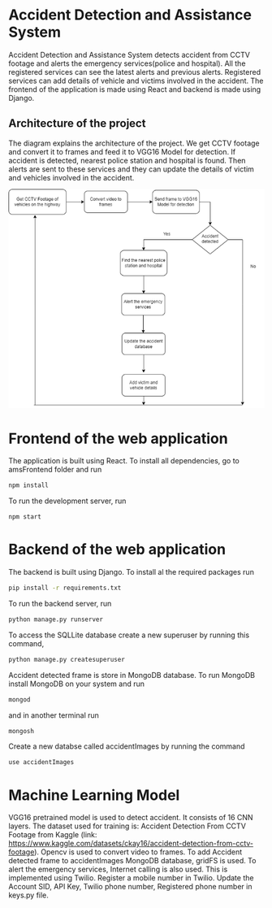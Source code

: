 # Accident Detection and Assistance System 

Accident Detection and Assistance System detects accident from CCTV footage and alerts the emergency services(police and hospital). All the registered services can see the latest alerts and previous alerts. Registered services can add details of vehicle and victims involved in the accident. The frontend of the application is made using React and backend is made using Django.

## Architecture of the project

The diagram explains the architecture of the project. We get CCTV footage and convert it to frames and feed it to VGG16 Model for detection. If accident is detected, nearest police station and hospital is found. Then alerts are sent to these services and they can update the details of victim and vehicles involved in the accident.

![Login](https://github.com/MayaSatishRao/Accident-Detection-and-Assistance-System/blob/master/project_architecture.png)

# Frontend of the web application

The application is built using React. To install all dependencies, go to amsFrontend folder and run
```bash 
npm install 
```
To run the development server, run 
```bash 
npm start 
```
# Backend of the web application

The backend is built using Django. To install al the required packages run 
```bash
pip install -r requirements.txt
```
To run the backend server, run
```bash
python manage.py runserver
```
To access the SQLLite database create a new superuser by running this command,
```bash
python manage.py createsuperuser
```
Accident detected frame is store in MongoDB database. To run MongoDB install MongoDB on your system and run
```bash
mongod
```
and in another terminal run 
```bash
mongosh
```
Create a new databse called accidentImages by running the command
```bash
use accidentImages
```
# Machine Learning Model
VGG16 pretrained model is used to detect accident. It consists of 16 CNN layers. The dataset used for training is: 
Accident Detection From CCTV Footage from Kaggle (link: https://www.kaggle.com/datasets/ckay16/accident-detection-from-cctv-footage). Opencv is used to convert video to frames. To add Accident detected frame to accidentImages MongoDB database, gridFS is used. 
To alert the emergency services, Internet calling is also used. This is implemented using Twilio. Register a mobile number in Twilio. Update the Account SID, API Key, Twilio phone number, Registered phone number in keys.py file.
